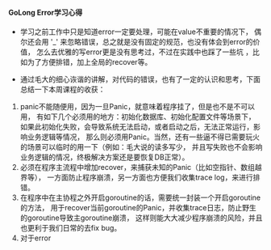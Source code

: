 #### GoLong Error学习心得

- 学习之前工作中只是知道error一定要处理，可能在value不重要的情况下，
偶尔还会用 '_' 来忽略错误，总之就是没有固定的规范，也没有体会到error的价值，
怎么去优雅的写error更是没有思考过，不过在实践中也踩了一些坑
，比如为了方便排错，加上全局的recover等。

- 通过毛大的细心诙谐的讲解，对代码的错误，也有了一定的认识和思考，下面总结一下本周课程的收获：
1. panic不能随便用，因为一旦Panic，就意味着程序挂了，但是也不是不可以用，
有如下几个必须用的地方：初始化数据库、初始化配置文件等场景下，
如果此初始化失败，会导致系统无法启动，或者启动之后，无法正常运行，影响业务逻辑等情况，
那么则必须用Panic。当然，还有一些逼不得已需要玩火的场景可以临时的用一下（例如：毛大说的读多写少，
并且写失败也不会影响业务逻辑的情况，终极解决方案还是要恢复DB正常）。
2. 必须在程序主流程中增加recover，来捕获未知的Panic（比如空指针、数组越界等），
一方面防止程序崩溃，另一方面也方便我们收集trace log，来进行排错。
3. 在程序中在主协程之外开启goroutine的话，需要统一封装一个开启goroutine的方法，
用于recover当前goroutine的Panic，并收集trace日志，防止野生的goroutine导致主goroutine崩溃，
这样则能大大减少程序崩溃的风险，并且也更利于我们日常的去fix bug。
4. 对于error